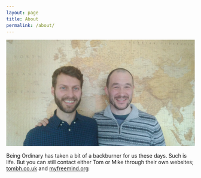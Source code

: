 ```yaml
---
layout: page
title: About
permalink: /about/
---
```


<img src="/assets/tomandmike.jpg" />

Being Ordinary has taken a bit of a backburner for us these days. Such is life. But you can still contact either Tom or Mike through their own websites;
<a href="http://tombh.co.uk">tombh.co.uk</a> and <a href="http://myfreemind.org/">myfreemind.org</a>
